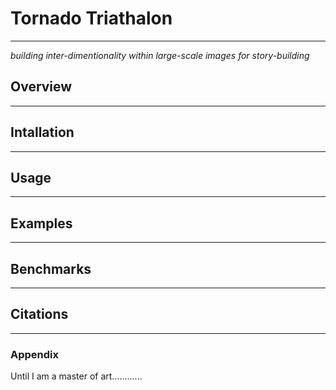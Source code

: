 # Tornado Triathalon
---
*building inter-dimentionality within large-scale images for story-building*


## Overview
---
## Intallation
---
## Usage
---
## Examples


---
## Benchmarks
---
## Citations
---
### Appendix

Until I am a master of art............

